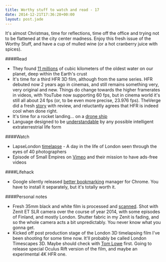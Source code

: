 ```yaml
---
title: Worthy stuff to watch and read - 17
date: 2014-12-21T17:36:28+00:00
layout: post.jade
---
```


It's almost Christmas, time for reflections, time off the office and trying not to be flattened at the city center madness. Enjoy this fresh issue of the Worthy Stuff, and have a cup of mulled wine (or a hot cranberry juice with spices).

####Read

* They found [11 millions](http://www.bbc.co.uk/news/science-environment-30527357) of cubic kilometers of the oldest water on our planet, deep within the Earth's crust
* It's time for a third HFR 3D film, although from the same series. HFR debuted now 2 years ago in cinemas, and still remains something very, very original and new. Things do change towards the higher framerates in videos, with YouTube now supporting 60 fps, but in cinema world it's still all about 24 fps (or, to be even more precise, 23.976 fps). TheVerge did a fresh [story](http://www.theverge.com/2014/12/19/7422633/hfr-might-work-even-though-it-looks-really-awful) with review, and reluctantly agrees that HFR is indeed cool when done right.
* It's time for a rocket landing... on a [drone ship](http://www.spacex.com/news/2014/12/16/x-marks-spot-falcon-9-attempts-ocean-platform-landing)
* Language designed to be [understandable](https://en.wikipedia.org/wiki/Lincos_%28artificial_language%29) by any possible intelligent extraterrestrial life form

####Watch

* LapseLondon [timelapse](https://vimeo.com/114649098) - A day in the life of London seen through the eyes of 40 photographers
* Episode of Small Empires on [Vimeo](http://www.theverge.com/video/2014/12/18/7415157/can-vimeo-build-a-big-business-without-selling-out) and their mission to have ads-free videos

####Lifehack

* Google silently released [better bookmarking](http://www.theverge.com/2014/11/2/7145933/google-bookmark-manager-available-to-download) manager for Chrome. You have to install it separately, but it's totally worth it.

####Personal notes

* Fresh 35mm black and white film is processed and [scanned](https://www.flickr.com/photos/karismafilms/sets/72157649796728651/). Shot with Zenit ET SLR camera over the course of year 2014, with some episodes of Finland, and mostly London. Shutter fabric in my Zenit is fading, and so the whole camera acts a bit unpredictably. You never know what you gonna get.
* Kicked off post production stage of the London 3D timelapsing film I've been shooting for some time now. It'll probably be called London Timescapes 3D. Maybe should check with [Tom Lowe](http://timescapes.org/) first. Going to release special Oculus Rift version of the film, and maybe an experimental 4K HFR one.
